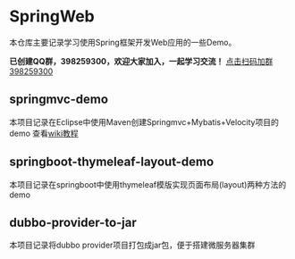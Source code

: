 # SpringWeb
本仓库主要记录学习使用Spring框架开发Web应用的一些Demo。

**已创建QQ群，398259300，欢迎大家加入，一起学习交流！** [点击扫码加群398259300](https://raw.githubusercontent.com/hylun/SpringWeb/master/SpringWeb%E5%BC%80%E5%8F%91%E5%AD%A6%E4%B9%A0%E4%BA%A4%E6%B5%81%E7%BE%A4%E7%BE%A4%E4%BA%8C%E7%BB%B4%E7%A0%81.png)
## springmvc-demo
本项目记录在Eclipse中使用Maven创建Springmvc+Mybatis+Velocity项目的demo
查看[wiki教程](https://github.com/hylun/SpringWeb/wiki/%E5%9C%A8Eclipse%E4%B8%AD%E4%BD%BF%E7%94%A8Maven%E5%88%9B%E5%BB%BASpringmvc-Mybatis-Velocity%E9%A1%B9%E7%9B%AE)
## springboot-thymeleaf-layout-demo
本项目记录在springboot中使用thymeleaf模版实现页面布局(layout)两种方法的demo
## dubbo-provider-to-jar
本项目记录将dubbo provider项目打包成jar包，便于搭建微服务器集群
